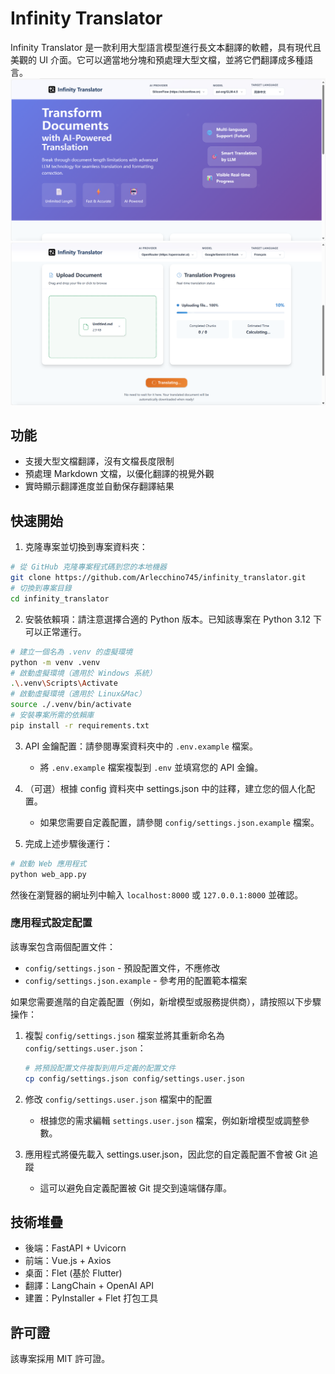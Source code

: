 # Infinity Translator

Infinity Translator 是一款利用大型語言模型進行長文本翻譯的軟體，具有現代且美觀的 UI 介面。它可以適當地分塊和預處理大型文檔，並將它們翻譯成多種語言。
![image](https://github.com/Arlecchino745/infinity_translator/blob/main/img/screenshot2.png)
![image](https://github.com/Arlecchino745/infinity_translator/blob/main/img/screenshot.png)

## 功能

- 支援大型文檔翻譯，沒有文檔長度限制
- 預處理 Markdown 文檔，以優化翻譯的視覺外觀
- 實時顯示翻譯進度並自動保存翻譯結果

## 快速開始

1. 克隆專案並切換到專案資料夾：
```bash
# 從 GitHub 克隆專案程式碼到您的本地機器
git clone https://github.com/Arlecchino745/infinity_translator.git
# 切換到專案目錄
cd infinity_translator
```

2. 安裝依賴項：請注意選擇合適的 Python 版本。已知該專案在 Python 3.12 下可以正常運行。
```bash
# 建立一個名為 .venv 的虛擬環境
python -m venv .venv
# 啟動虛擬環境（適用於 Windows 系統）
.\.venv\Scripts\Activate
# 啟動虛擬環境（適用於 Linux&Mac）
source ./.venv/bin/activate
# 安裝專案所需的依賴庫
pip install -r requirements.txt
```

3. API 金鑰配置：請參閱專案資料夾中的 `.env.example` 檔案。
   - 將 `.env.example` 檔案複製到 `.env` 並填寫您的 API 金鑰。

4. （可選）根據 config 資料夾中 settings.json 中的註釋，建立您的個人化配置。
   - 如果您需要自定義配置，請參閱 `config/settings.json.example` 檔案。

5. 完成上述步驟後運行：
```bash
# 啟動 Web 應用程式
python web_app.py
```
然後在瀏覽器的網址列中輸入 `localhost:8000` 或 `127.0.0.1:8000` 並確認。

### 應用程式設定配置

該專案包含兩個配置文件：
- `config/settings.json` - 預設配置文件，不應修改
- `config/settings.json.example` - 參考用的配置範本檔案

如果您需要進階的自定義配置（例如，新增模型或服務提供商），請按照以下步驟操作：

1. 複製 `config/settings.json` 檔案並將其重新命名為 `config/settings.user.json`：
   ```bash
   # 將預設配置文件複製到用戶定義的配置文件
   cp config/settings.json config/settings.user.json
   ```

2. 修改 `config/settings.user.json` 檔案中的配置
   - 根據您的需求編輯 `settings.user.json` 檔案，例如新增模型或調整參數。

3. 應用程式將優先載入 settings.user.json，因此您的自定義配置不會被 Git 追蹤
   - 這可以避免自定義配置被 Git 提交到遠端儲存庫。

## 技術堆疊

- 後端：FastAPI + Uvicorn
- 前端：Vue.js + Axios
- 桌面：Flet (基於 Flutter)
- 翻譯：LangChain + OpenAI API
- 建置：PyInstaller + Flet 打包工具

## 許可證

該專案採用 MIT 許可證。
